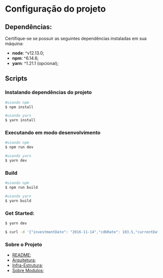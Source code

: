 # Configuração do projeto

## Dependências:
Certifique-se se possuir as seguintes dependências instaladas em sua máquina:
- **node**: ^v12.13.0;
- **npm**: ^6.14.6;
- **yarn**: ^1.21.1 (opcional);

## Scripts
### Instalando dependências do projeto
```bash 
#usando npm
$ npm install

#usando yarn
$ yarn install
```
### Executando em modo desenvolvimento

```bash
#usando npm
$ npm run dev

#usando yarn
$ yarn dev
```

### Build

```bash
#usando npm
$ npm run build

#usando yarn
$ yarn build
```
### Get Started:
```bash 
$ yarn dev
```
```bash 
$ curl -d '{"investmentDate": "2016-11-14","cdbRate": 103.5,"currentDate": "2019-12-03"}' -H "Content-Type: application/json" -X POST http://localhost:3000/cdb/calculate-price
```


### Sobre o Projeto
- [README](../README.md);
- [Arquitetura](ARQUITETURA.md);
- [Infra-Estrutura](INFRA.md);
- [Sobre Modulos](MODULES.md);
